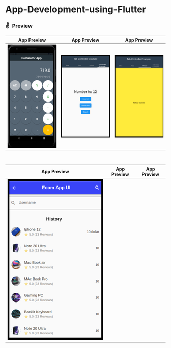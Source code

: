 # App-Development-using-Flutter


### ✌&ensp;Preview

|              App Preview             |             App Preview           |              App Preview           |
| :----------------------------------: | :----------------------------------: |  :----------------------------------: |
| <img src="https://github.com/Shahrayar123/App-Development-using-Flutter/blob/main/Class%2011/calculator.png" width="350"> | <img src="https://github.com/Shahrayar123/App-Development-using-Flutter/blob/main/Class%2010/Set_State.png" width="350"> |<img src="https://github.com/Shahrayar123/App-Development-using-Flutter/blob/main/Class%2010/Tab_Controller.png" width="350">|

<br>


|              App Preview             |             App Preview           |              App Preview           |
| :----------------------------------: | :----------------------------------: |  :----------------------------------: |
| <img src="https://github.com/Shahrayar123/App-Development-using-Flutter/blob/main/Class%209/History.png" width="350"> |  | |

<br>


